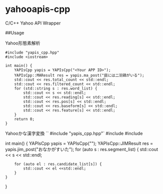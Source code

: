# yahooapis-cpp
C/C++ Yahoo API Wrapper

##Usage

Yahoo形態素解析
```
#include "yapis_cpp.hpp"
#include <iostream>

int main() {
    YAPIsCpp yapis = YAPIsCpp("<Your APP ID>");
    YAPIsCpp::MAResult res = yapis.ma_post("庭には二羽鶏がいる");
    std::cout << res.total_count << std::endl;
    std::cout << res.filtered_count << std::endl;
    for (std::string s : res.word_list) {
        std::cout << s << std::endl;
        std::cout << res.reading[s] << std::endl;
        std::cout << res.pos[s] << std::endl;
        std::cout << res.baseform[s] << std::endl;
        std::cout << res.feature[s] << std::endl;
    }
    return 0;
}
```

Yahooかな漢字変換
``
#include "yapis_cpp.hpp"`
#include <iostream>
#include <vector>

int main() {
    YAPIsCpp yapis = YAPIsCpp("<Your APP ID>");
    YAPIsCpp::JIMResult res = yapis.jim_post("おなかがすいた");
    for (auto s : res.segment_list) {
        std::cout << s << std::endl;

        for (auto el : res.candidate_list[s]) {
            std::cout << el <<std::endl;
        }
    }
}
```
